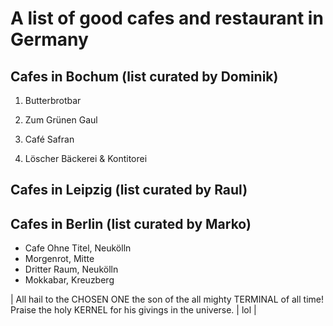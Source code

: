 # A list of good cafes and restaurant in Germany

## Cafes in Bochum (list curated by Dominik)

1. Butterbrotbar

2. Zum Grünen Gaul

3. Café Safran

4. Löscher Bäckerei & Kontitorei

## Cafes in Leipzig (list curated by Raul)

## Cafes in Berlin (list curated by Marko)

- Cafe Ohne Titel, Neukölln
- Morgenrot, Mitte
- Dritter Raum, Neukölln
- Mokkabar, Kreuzberg

| All hail to the CHOSEN ONE the son of the all mighty TERMINAL of all time! Praise the holy KERNEL for his givings in the universe. | lol | 
